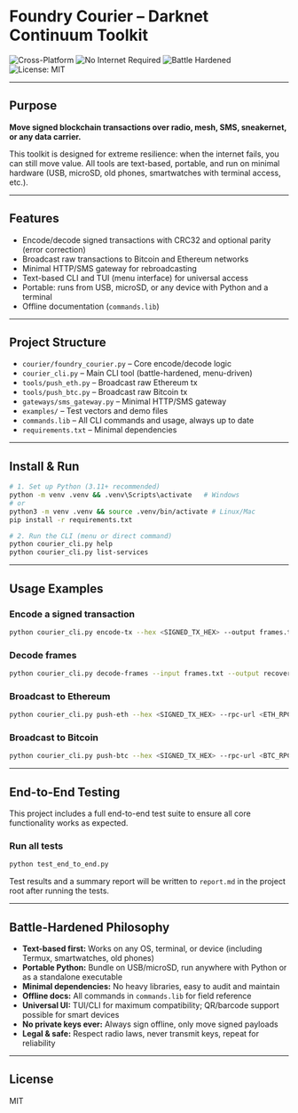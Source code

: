 
# Foundry Courier – Darknet Continuum Toolkit

![Cross-Platform](https://img.shields.io/badge/OS-Windows%20%7C%20Linux%20%7C%20Mac%20%7C%20Android%20%7C%20TUI-informational)
![No Internet Required](https://img.shields.io/badge/Offline-Ready-success)
![Battle Hardened](https://img.shields.io/badge/Battle--Hardened-Yes-critical)
![License: MIT](https://img.shields.io/badge/License-MIT-green)

---

## Purpose

**Move signed blockchain transactions over radio, mesh, SMS, sneakernet, or any data carrier.**

This toolkit is designed for extreme resilience: when the internet fails, you can still move value. All tools are text-based, portable, and run on minimal hardware (USB, microSD, old phones, smartwatches with terminal access, etc.).

---

## Features

- Encode/decode signed transactions with CRC32 and optional parity (error correction)
- Broadcast raw transactions to Bitcoin and Ethereum networks
- Minimal HTTP/SMS gateway for rebroadcasting
- Text-based CLI and TUI (menu interface) for universal access
- Portable: runs from USB, microSD, or any device with Python and a terminal
- Offline documentation (`commands.lib`)

---

## Project Structure

- `courier/foundry_courier.py` – Core encode/decode logic
- `courier_cli.py` – Main CLI tool (battle-hardened, menu-driven)
- `tools/push_eth.py` – Broadcast raw Ethereum tx
- `tools/push_btc.py` – Broadcast raw Bitcoin tx
- `gateways/sms_gateway.py` – Minimal HTTP/SMS gateway
- `examples/` – Test vectors and demo files
- `commands.lib` – All CLI commands and usage, always up to date
- `requirements.txt` – Minimal dependencies

---

## Install & Run

```bash
# 1. Set up Python (3.11+ recommended)
python -m venv .venv && .venv\Scripts\activate   # Windows
# or
python3 -m venv .venv && source .venv/bin/activate # Linux/Mac
pip install -r requirements.txt

# 2. Run the CLI (menu or direct command)
python courier_cli.py help
python courier_cli.py list-services
```

---


## Usage Examples

### Encode a signed transaction
```bash
python courier_cli.py encode-tx --hex <SIGNED_TX_HEX> --output frames.txt
```

### Decode frames
```bash
python courier_cli.py decode-frames --input frames.txt --output recovered.hex
```

### Broadcast to Ethereum
```bash
python courier_cli.py push-eth --hex <SIGNED_TX_HEX> --rpc-url <ETH_RPC_URL>
```

### Broadcast to Bitcoin
```bash
python courier_cli.py push-btc --hex <SIGNED_TX_HEX> --rpc-url <BTC_RPC_URL> --user <USER> --password <PWD>
```

---

## End-to-End Testing

This project includes a full end-to-end test suite to ensure all core functionality works as expected.

### Run all tests
```bash
python test_end_to_end.py
```

Test results and a summary report will be written to `report.md` in the project root after running the tests.

---

## Battle-Hardened Philosophy

- **Text-based first:** Works on any OS, terminal, or device (including Termux, smartwatches, old phones)
- **Portable Python:** Bundle on USB/microSD, run anywhere with Python or as a standalone executable
- **Minimal dependencies:** No heavy libraries, easy to audit and maintain
- **Offline docs:** All commands in `commands.lib` for field reference
- **Universal UI:** TUI/CLI for maximum compatibility; QR/barcode support possible for smart devices
- **No private keys ever:** Always sign offline, only move signed payloads
- **Legal & safe:** Respect radio laws, never transmit keys, repeat for reliability

---

## License

MIT
